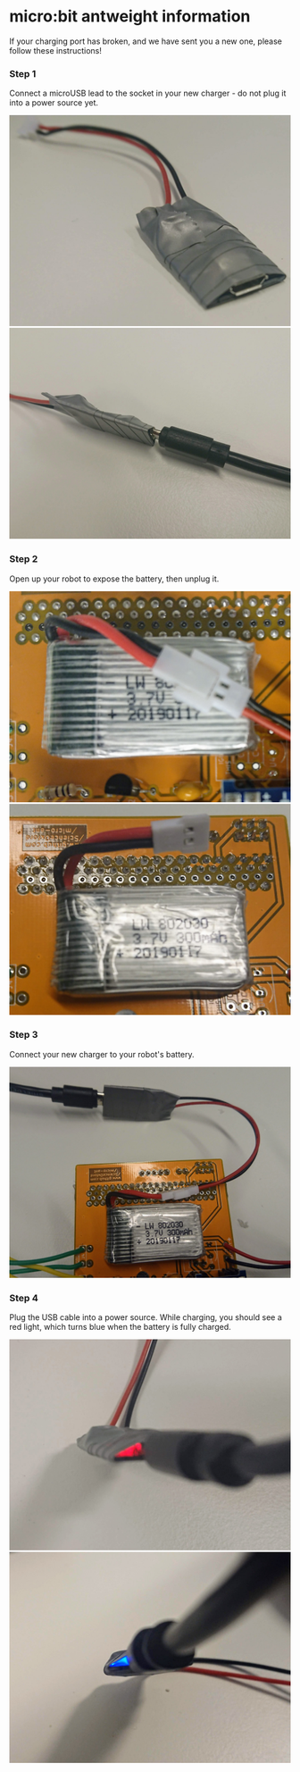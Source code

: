 # micro:bit antweight information

If your charging port has broken, and we have sent you a new one, please follow these instructions!

### Step 1
Connect a microUSB lead to the socket in your new charger - do not plug it into a power source yet.

![usb port](charger1.JPG "usb port")
![usb lead in charger](charger2.JPG "usb lead in charger")

### Step 2
Open up your robot to expose the battery, then unplug it.

![battery in robot](battery1.JPG "battery in robot")
![battery unplugged](battery2.JPG "battery unplugged")

### Step 3

Connect your new charger to your robot's battery.

![battery connected](connected1.JPG "battery connected")

### Step 4

Plug the USB cable into a power source.
While charging, you should see a red light, which turns blue when the battery is fully charged.

![battery charging](charging1.JPG "battery charging")
![battery charged](charging2.JPG "battery charged")
